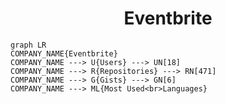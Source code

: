 <h1 align="center">Eventbrite</h1>

```mermaid
graph LR
COMPANY_NAME{Eventbrite}
COMPANY_NAME ---> U{Users} ---> UN[18]
COMPANY_NAME ---> R{Repositories} ---> RN[471]
COMPANY_NAME ---> G{Gists} ---> GN[6]
COMPANY_NAME ---> ML{Most Used<br>Languages}
```
